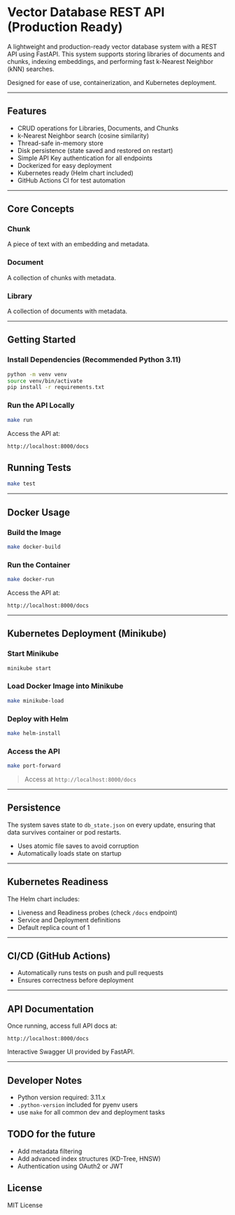 # Vector Database REST API (Production Ready)

A lightweight and production-ready vector database system with a REST API using FastAPI. This system supports storing libraries of documents and chunks, indexing embeddings, and performing fast k-Nearest Neighbor (kNN) searches.

Designed for ease of use, containerization, and Kubernetes deployment.

---

## Features

- CRUD operations for Libraries, Documents, and Chunks
- k-Nearest Neighbor search (cosine similarity)
- Thread-safe in-memory store
- Disk persistence (state saved and restored on restart)
- Simple API Key authentication for all endpoints
- Dockerized for easy deployment
- Kubernetes ready (Helm chart included)
- GitHub Actions CI for test automation

---

## Core Concepts

### Chunk
A piece of text with an embedding and metadata.

### Document
A collection of chunks with metadata.

### Library
A collection of documents with metadata.

---

## Getting Started

### Install Dependencies (Recommended Python 3.11)

```bash
python -m venv venv
source venv/bin/activate
pip install -r requirements.txt
```

### Run the API Locally

```bash
make run
```

Access the API at:

```
http://localhost:8000/docs
```

## Running Tests

```bash
make test
```

---

## Docker Usage

### Build the Image

```bash
make docker-build
```

### Run the Container

```bash
make docker-run
```

Access the API at:

```
http://localhost:8000/docs
```

---

## Kubernetes Deployment (Minikube)

### Start Minikube

```bash
minikube start
```

### Load Docker Image into Minikube

```bash
make minikube-load
```

### Deploy with Helm

```bash
make helm-install
```

### Access the API

```bash
make port-forward
```

> Access at `http://localhost:8000/docs`

---

## Persistence

The system saves state to `db_state.json` on every update, ensuring that data survives container or pod restarts.

- Uses atomic file saves to avoid corruption
- Automatically loads state on startup

---

## Kubernetes Readiness

The Helm chart includes:

- Liveness and Readiness probes (check `/docs` endpoint)
- Service and Deployment definitions
- Default replica count of 1

---

## CI/CD (GitHub Actions)

- Automatically runs tests on push and pull requests
- Ensures correctness before deployment

---

## API Documentation

Once running, access full API docs at:

```
http://localhost:8000/docs
```

Interactive Swagger UI provided by FastAPI.

---

## Developer Notes

- Python version required: 3.11.x
- `.python-version` included for pyenv users
- use `make` for all common dev and deployment tasks

## TODO for the future

- Add metadata filtering
- Add advanced index structures (KD-Tree, HNSW)
- Authentication using OAuth2 or JWT

## License

MIT License
